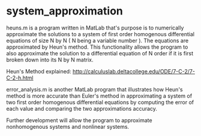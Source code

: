# system_approximation
heuns.m is a program written in MatLab that's purpose is to numerically approximate the solutions to a system of first order homogenous differential equations of size N by N ( N being a variable number ). The equations are approximated by Heun's method. This functionality allows the program to also approximate the solution to a differential equation of N order if it is first broken down into its N by N matrix.

Heun's Method explained: http://calculuslab.deltacollege.edu/ODE/7-C-2/7-C-2-h.html

error_analysis.m is another MatLab program that illustrates how Heun's method is more accurate than Euler's method in approximating a system of two first order homogenous differential equations by computing the error of each value and comparing the two approximations accuracy.

Further development will allow the program to approximate nonhomogenous systems and nonlinear systems.
